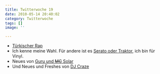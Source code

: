 ```yaml
---
title: Twitterwoche 19
date: 2010-05-14 20:40:02
category: Twitterwoche
tags: []
image: ''

---
```


* [Türkischer Rap](http://derschan.blogspot.com/2010/05/blog-post.html)
* Ich kenne meine Wahl. Für andere ist es [Serato oder Traktor](http://www.cratekings.com/dj-qbert-compares-traktor-vs-serato-scratch/), ich bin für Vinyl.
* Neues von [Guru und ~~MC~~ Solar](http://blogs.villagevoice.com/music/archives/2010/05/the_hacked_emai.php)
* Und Neues und Freshes von [DJ Craze](http://www.cratekings.com/dj-craze-vs-kontrol-x1-controller/)
